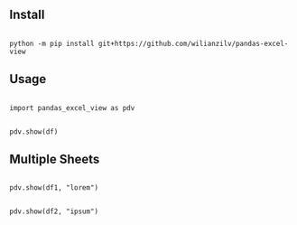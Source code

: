 ## Install
<code>
python -m pip install git+https://github.com/wilianzilv/pandas-excel-view
</code>

## Usage
<code>
import pandas_excel_view as pdv

pdv.show(df)
</code>

## Multiple Sheets
<code>
pdv.show(df1, "lorem")

pdv.show(df2, "ipsum")
</code>

